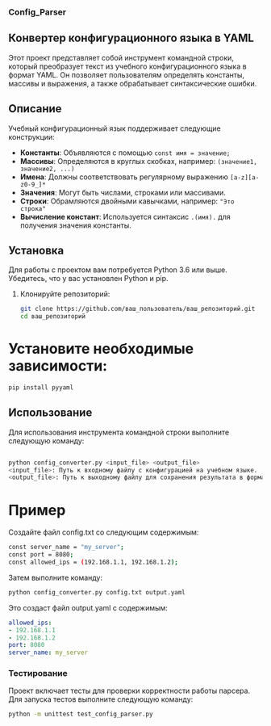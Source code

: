 ### Config_Parser

## Конвертер конфигурационного языка в YAML

Этот проект представляет собой инструмент командной строки, который преобразует текст из учебного конфигурационного языка в формат YAML. Он позволяет пользователям определять константы, массивы и выражения, а также обрабатывает синтаксические ошибки.

## Описание

Учебный конфигурационный язык поддерживает следующие конструкции:

- **Константы**: Объявляются с помощью `const имя = значение;`
- **Массивы**: Определяются в круглых скобках, например: `(значение1, значение2, ...)`
- **Имена**: Должны соответствовать регулярному выражению `[a-z][a-z0-9_]*`
- **Значения**: Могут быть числами, строками или массивами.
- **Строки**: Обрамляются двойными кавычками, например: `"Это строка"`
- **Вычисление констант**: Используется синтаксис `.(имя).` для получения значения константы.

## Установка

Для работы с проектом вам потребуется Python 3.6 или выше. Убедитесь, что у вас установлен Python и pip.

1. Клонируйте репозиторий:

   ```bash
   git clone https://github.com/ваш_пользователь/ваш_репозиторий.git
   cd ваш_репозиторий
   ```

# Установите необходимые зависимости:

```bash
pip install pyyaml
```

## Использование

Для использования инструмента командной строки выполните следующую команду:

```bash

python config_converter.py <input_file> <output_file>
<input_file>: Путь к входному файлу с конфигурацией на учебном языке.
<output_file>: Путь к выходному файлу для сохранения результата в формате YAML.
```

# Пример

Создайте файл config.txt со следующим содержимым:

```bash
const server_name = "my_server";
const port = 8080;
const allowed_ips = (192.168.1.1, 192.168.1.2);
```

Затем выполните команду:

```bash
python config_converter.py config.txt output.yaml
```

Это создаст файл output.yaml с содержимым:

```yaml
allowed_ips:
- 192.168.1.1
- 192.168.1.2
port: 8080
server_name: my_server
```

### Тестирование
Проект включает тесты для проверки корректности работы парсера. Для запуска тестов выполните следующую команду:

```bash
python -m unittest test_config_parser.py
```
